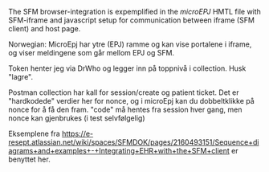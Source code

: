 The SFM browser-integration is expemplified in the *microEPJ* HMTL file with SFM-iframe and javascript setup for communication between iframe (SFM client) and host page.

Norwegian:
MicroEpj har ytre (EPJ) ramme og kan vise portalene i iframe, og viser meldingene som går mellom EPJ og SFM.

Token henter jeg via DrWho og legger inn på toppnivå i collection. Husk "lagre".

Postman collection har kall for session/create og patient ticket.
Det er "hardkodede" verdier her for nonce, og i microEpj kan du dobbeltklikke på nonce for å få den fram. 
"code" må hentes fra session hver gang, men nonce kan gjenbrukes (i test selvfølgelig)

Eksemplene fra https://e-resept.atlassian.net/wiki/spaces/SFMDOK/pages/2160493151/Sequence+diagrams+and+examples+-+Integrating+EHR+with+the+SFM+client
er benyttet her.
